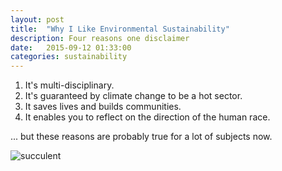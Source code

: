 ```yaml
---
layout: post
title:  "Why I Like Environmental Sustainability"
description: Four reasons one disclaimer
date:   2015-09-12 01:33:00
categories: sustainability
---
```


1. It's multi-disciplinary.
2. It's guaranteed by climate change to be a hot sector.
3. It saves lives and builds communities.
4. It enables you to reflect on the direction of the human race.

... but these reasons are probably true for a lot of subjects now.

![succulent][]

[succulent]:{{kylegraycar}}/assets/succulent1.jpg "My Succulent"